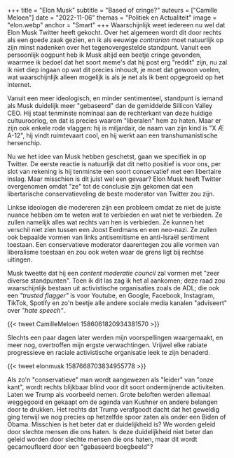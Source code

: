 +++
title = "Elon Musk"
subtitle = "Based of cringe?"
auteurs = ["Camille Meloen"]
date = "2022-11-06"
themas = "Politiek en Actualiteit"
image = "elon.webp"
anchor = "Smart"
+++
Waarschijnlijk weet iedereen nu wel dat Elon Musk Twitter heeft gekocht. Over het algemeen wordt dit door rechts als een goede zaak gezien, en ik als eeuwige *contrarian* moet natuurlijk op zijn minst nadenken over het tegenovergestelde standpunt. Vanuit een persoonlijk oogpunt heb ik Musk altijd een beetje cringe gevonden, waarmee ik bedoel dat het soort meme's dat hij post erg "reddit" zijn, nu zal ik niet diep ingaan op wat dit precies inhoudt, je moet dat gewoon voelen, wat waarschijnlijk alleen mogelijk is als je net als ik bent opgegroeid op het internet.

Vanuit een meer ideologisch, en minder sentimenteel, standpunt is iemand als Musk duidelijk meer "gebaseerd" dan de gemiddelde Sillicon Valley CEO. Hij staat tenminste nominaal aan de rechterkant van deze huidige cultuuroorlog, en dat is precies waarom "liberalen" hem zo haten. Maar er zijn ook enkele rode vlaggen: hij is miljardair, de naam van zijn kind is "X Æ A-12", hij vindt ruimtevaart cool, en hij werkt aan een transhumanistische hersenchip.

Nu we het idee van Musk hebben geschetst, gaan we specifiek in op Twitter. De eerste reactie is natuurlijk dat dit netto positief is voor ons, per slot van rekening is hij tenminste een soort conservatief met een libertaire inslag. Maar misschien is dit juist wel een gevaar? Elon Musk heeft Twitter overgenomen omdat "ze" tot de conclusie zijn gekomen dat een libertarische conservatieveling de beste moderator van Twitter zou zijn.

Linkse ideologen die modereren zijn een probleem omdat ze niet de juiste nuance hebben om te weten wat te verbieden en wat niet te verbieden. Ze zullen namelijk alles wat rechts van hen is verbieden. Ze kunnen het verschil niet zien tussen een Joost Eerdmans en een neo-nazi. Ze zullen ook bepaalde vormen van links antisemitisme en anti-Israël sentiment toestaan. Een conservatieve moderator daarentegen zou alle vormen van liberalisme toestaan en zou ook weten waar de grens ligt bij rechtse uitingen.

Musk tweette dat hij een *content moderatie council* zal vormen met "zeer diverse standpunten". Toen ik dit las zag ik het al aankomen; deze raad zou waarschijnlijk bestaan uit activistische organisaties zoals de ADL; die ook een *"trusted flagger"* is voor Youtube, en Google, Facebook, Instagram, TikTok, Spotify en zo'n beetje alle andere sociale media kanalen "adviseert" over *"hate speech"*.

{{< tweet CamilleMeloen 1586061820934381570 >}}

Slechts een paar dagen later werden mijn voorspellingen waargemaakt, en meer nog, overtroffen mijn ergste verwachtingen. Vrijwel elke rabiate progressieve en raciale activistische organisatie leek te zijn benaderd.

{{< tweet elonmusk 1587668703834955778 >}}

Als zo'n "conservatieve" man wordt aangewezen als "leider" van "onze kant", wordt rechts blijkbaar blind voor dit soort ondermijnende activiteiten. Laten we Trump als voorbeeld nemen. Grote beloften werden allemaal weggegooid en gekaapt om de agenda van Kushner en andere belangen door te drukken. Het rechts dat Trump verafgoodt dacht dat het geweldig ging terwijl we nog precies op hetzelfde spoor zaten als onder een Biden of Obama. Misschien is het beter dat er duidelijkheid is? We worden geleid door slechte mensen die ons haten. Is deze duidelijkheid niet beter dan geleid worden door slechte mensen die ons haten, maar dit wordt gecamoufleerd door een "gebaseerd boegbeeld"?